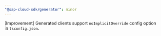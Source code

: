 ```yaml
---
"@sap-cloud-sdk/generator": minor
---
```


[Improvement] Generated clients support `noImplicitOverride` config option in `tsconfig.json`.
